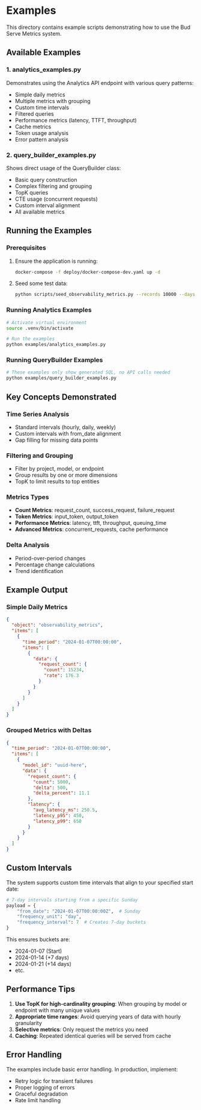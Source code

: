 # Examples

This directory contains example scripts demonstrating how to use the Bud Serve Metrics system.

## Available Examples

### 1. analytics_examples.py
Demonstrates using the Analytics API endpoint with various query patterns:
- Simple daily metrics
- Multiple metrics with grouping
- Custom time intervals
- Filtered queries
- Performance metrics (latency, TTFT, throughput)
- Cache metrics
- Token usage analysis
- Error pattern analysis

### 2. query_builder_examples.py
Shows direct usage of the QueryBuilder class:
- Basic query construction
- Complex filtering and grouping
- TopK queries
- CTE usage (concurrent requests)
- Custom interval alignment
- All available metrics

## Running the Examples

### Prerequisites
1. Ensure the application is running:
   ```bash
   docker-compose -f deploy/docker-compose-dev.yaml up -d
   ```

2. Seed some test data:
   ```bash
   python scripts/seed_observability_metrics.py --records 10000 --days 30
   ```

### Running Analytics Examples
```bash
# Activate virtual environment
source .venv/bin/activate

# Run the examples
python examples/analytics_examples.py
```

### Running QueryBuilder Examples
```bash
# These examples only show generated SQL, no API calls needed
python examples/query_builder_examples.py
```

## Key Concepts Demonstrated

### Time Series Analysis
- Standard intervals (hourly, daily, weekly)
- Custom intervals with from_date alignment
- Gap filling for missing data points

### Filtering and Grouping
- Filter by project, model, or endpoint
- Group results by one or more dimensions
- TopK to limit results to top entities

### Metrics Types
- **Count Metrics**: request_count, success_request, failure_request
- **Token Metrics**: input_token, output_token
- **Performance Metrics**: latency, ttft, throughput, queuing_time
- **Advanced Metrics**: concurrent_requests, cache performance

### Delta Analysis
- Period-over-period changes
- Percentage change calculations
- Trend identification

## Example Output

### Simple Daily Metrics
```json
{
  "object": "observability_metrics",
  "items": [
    {
      "time_period": "2024-01-07T00:00:00",
      "items": [
        {
          "data": {
            "request_count": {
              "count": 15234,
              "rate": 176.3
            }
          }
        }
      ]
    }
  ]
}
```

### Grouped Metrics with Deltas
```json
{
  "time_period": "2024-01-07T00:00:00",
  "items": [
    {
      "model_id": "uuid-here",
      "data": {
        "request_count": {
          "count": 5000,
          "delta": 500,
          "delta_percent": 11.1
        },
        "latency": {
          "avg_latency_ms": 250.5,
          "latency_p95": 450,
          "latency_p99": 650
        }
      }
    }
  ]
}
```

## Custom Intervals

The system supports custom time intervals that align to your specified start date:

```python
# 7-day intervals starting from a specific Sunday
payload = {
    "from_date": "2024-01-07T00:00:00Z",  # Sunday
    "frequency_unit": "day",
    "frequency_interval": 7  # Creates 7-day buckets
}
```

This ensures buckets are:
- 2024-01-07 (Start)
- 2024-01-14 (+7 days)
- 2024-01-21 (+14 days)
- etc.

## Performance Tips

1. **Use TopK for high-cardinality grouping**: When grouping by model or endpoint with many unique values
2. **Appropriate time ranges**: Avoid querying years of data with hourly granularity
3. **Selective metrics**: Only request the metrics you need
4. **Caching**: Repeated identical queries will be served from cache

## Error Handling

The examples include basic error handling. In production, implement:
- Retry logic for transient failures
- Proper logging of errors
- Graceful degradation
- Rate limit handling